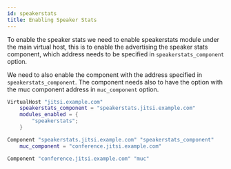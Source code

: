 ```yaml
---
id: speakerstats
title: Enabling Speaker Stats
---
```


To enable the speaker stats we need to enable speakerstats module under the main
virtual host, this is to enable the advertising the speaker stats component, 
which address needs to be specified in `speakerstats_component` option.

We need to also enable the component with the address specified in `speakerstats_component`.
The component needs also to have the option with the muc component address in
`muc_component` option.

```lua
VirtualHost "jitsi.example.com"
    speakerstats_component = "speakerstats.jitsi.example.com"
    modules_enabled = {
        "speakerstats";
    }

Component "speakerstats.jitsi.example.com" "speakerstats_component"
    muc_component = "conference.jitsi.example.com"

Component "conference.jitsi.example.com" "muc"
```
